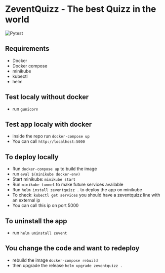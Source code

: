 # ZeventQuizz - The best Quizz in the world

![Pytest](https://github.com/Seedsir/zeventquizz/actions/workflows/pytest.yml/badge.svg)

## Requirements
- Docker
- Docker compose
- minikube
- kubectl
- helm

## Test localy without docker
- run ```gunicorn```

## Test app localy with docker
- inside the repo run ```docker-compose up```
- You can call ```http://localhost:5000```

## To deploy locally
- Run ```docker-compose up``` to build the image
- run ```eval $(minikube docker-env)```
- Start minikube: ```minikube start```
- Run ```minikube tunnel``` to make future services available
- Run ```helm install zeventquizz .``` to deploy the app on minikube
- To check: ```kubectl get services``` you should have a zeventquizz line with an external ip
- You can call this ip on port 5000

## To uninstall the app
- run ```helm uninstall zevent```

## You change the code and want to redeploy
- rebuild the image ```docker-compose rebuild```
- then upgrade the release ```helm upgrade zeventquizz .```


